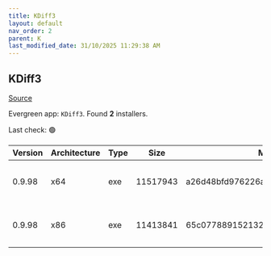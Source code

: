 ```yaml
---
title: KDiff3
layout: default
nav_order: 2
parent: K
last_modified_date: 31/10/2025 11:29:38 AM
---
```


## KDiff3

[Source](https://kdiff3.sourceforge.net/)

Evergreen app: `KDiff3`. Found **2** installers.

Last check: 🟢

| Version | Architecture | Type | Size     | Md5                              | FileName                        | URI                                                                                                                                                                                                                    |
| ------- | ------------ | ---- | -------- | -------------------------------- | ------------------------------- | ---------------------------------------------------------------------------------------------------------------------------------------------------------------------------------------------------------------------- |
| 0.9.98  | x64          | exe  | 11517943 | a26d48bfd976226a026398e006b22d2c | KDiff3-64bit-Setup_0.9.98-2.exe | [https://ixpeering.dl.sourceforge.net/project/kdiff3/kdiff3/0.9.98/KDiff3-64bit-Setup_0.9.98-2.exe?viasf=1](https://ixpeering.dl.sourceforge.net/project/kdiff3/kdiff3/0.9.98/KDiff3-64bit-Setup_0.9.98-2.exe?viasf=1) |
| 0.9.98  | x86          | exe  | 11413841 | 65c0778891521325b334f9cb98c3b041 | KDiff3-32bit-Setup_0.9.98-3.exe | [https://ixpeering.dl.sourceforge.net/project/kdiff3/kdiff3/0.9.98/KDiff3-32bit-Setup_0.9.98-3.exe?viasf=1](https://ixpeering.dl.sourceforge.net/project/kdiff3/kdiff3/0.9.98/KDiff3-32bit-Setup_0.9.98-3.exe?viasf=1) |
